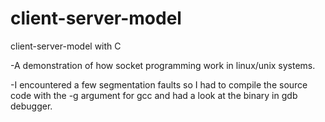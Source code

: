 # client-server-model
client-server-model with C

-A demonstration of how socket programming work in linux/unix systems.

-I encountered a few segmentation faults so I had to compile the source code with the -g argument for gcc and had a look at the binary in gdb debugger.

